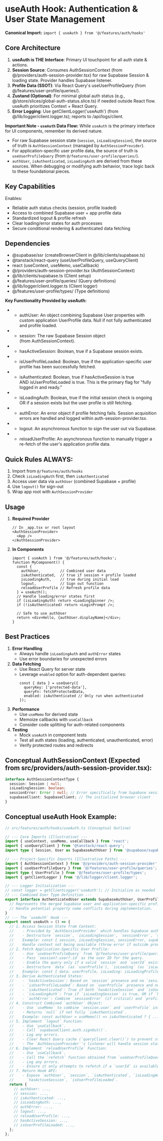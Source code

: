 # useAuth Hook: Authentication & User State Management
**Canonical Import:** `import { useAuth } from '@/features/auth/hooks'`

## Core Architecture
1. **useAuth is THE Interface**: Primary UI touchpoint for all auth state & actions.
2. **Session Source**: Consumes AuthSessionContext (from @/providers/auth-session-provider.tsx) for raw Supabase Session & loading state. Provider handles Supabase listener.
3. **Profile Data (SSOT)**: Via React Query's useUserProfileQuery (from @/features/user-profile/queries/).
4. **Zustand (Optional)**: For minimal global auth status (e.g., @/store/slices/global-auth-status.slice.ts) if needed outside React flow. useAuth prioritizes Context + React Query.
5. **Error Logging**: Use getClientLogger('useAuth') (from @/lib/logger/client.logger.ts); reports to /api/logs/client.

**Important Note - `useAuth` Data Flow:** While `useAuth` is the primary interface for UI components, remember its derived nature.
*   For raw Supabase session state (`session`, `isLoadingSession`), the source of truth is `AuthSessionContext` (managed by `AuthSessionProvider`).
*   For application-specific user profile data, the source of truth is `useUserProfileQuery` (from `@/features/user-profile/queries/`).
*   `authUser`, `isAuthenticated`, `isLoadingAuth` are derived from these sources. When debugging or modifying auth behavior, trace logic back to these foundational pieces.

## Key Capabilities
Enables:
- Reliable auth status checks (session, profile loaded)
- Access to combined Supabase user + app profile data
- Standardized logout & profile refresh
- Clear loading/error states for auth processes
- Secure conditional rendering & authenticated data fetching

## Dependencies
- @supabase/ssr (createBrowserClient in @/lib/clients/supabase.ts)
- @tanstack/react-query (useUserProfileQuery, useQueryClient)
- react (useContext, useMemo, useCallback)
- @/providers/auth-session-provider.tsx (AuthSessionContext)
- @/lib/clients/supabase.ts (Client setup)
- @/features/user-profile/queries/ (Query definitions)
- @/lib/logger/client.logger.ts (Client logger)
- @/features/user-profile/types/ (Type definitions)

**Key Functionality Provided by useAuth:**
* *   authUser: An object combining Supabase User properties with custom application UserProfile data. Null if not fully authenticated and profile loaded.
* *   session: The raw Supabase Session object (from AuthSessionContext).
* *   hasActiveSession: Boolean, true if a Supabase session exists.
* *   isUserProfileLoaded: Boolean, true if the application-specific user profile has been successfully fetched.
* *   isAuthenticated: Boolean, true if hasActiveSession is true AND isUserProfileLoaded is true. This is the primary flag for "fully logged in and ready."
* *   isLoadingAuth: Boolean, true if the initial session check is ongoing OR if a session exists but the user profile is still fetching.
* *   authError: An error object if profile fetching fails. Session acquisition errors are handled and logged within auth-session-provider.tsx.
* *   logout: An asynchronous function to sign the user out via Supabase.
* *   reloadUserProfile: An asynchronous function to manually trigger a re-fetch of the user's application profile data.

## Quick Rules **ALWAYS:**
1. Import from `@/features/auth/hooks`
2. Check `isLoadingAuth` first, then `isAuthenticated`
3. Access user data via `authUser` (combined Supabase + profile)
4. Use `logout()` for sign-out
5. Wrap app root with `AuthSessionProvider`

## Usage
1. **Required Provider**
   ```tsx
   // In _app.tsx or root layout
   <AuthSessionProvider>
     <App />
   </AuthSessionProvider>
   ```
2. **In Components**
   ```tsx
   import { useAuth } from '@/features/auth/hooks';  
   function MyComponent() {
     const { 
       authUser,         // Combined user data
       isAuthenticated,  // true if session + profile loaded
       isLoadingAuth,    // true during initial load
       logout,           // Sign out function
       reloadUserProfile // Refresh profile data
     } = useAuth();   
     // Handle loading/error states first
     if (isLoadingAuth) return <LoadingSpinner />;
     if (!isAuthenticated) return <LoginPrompt />;
     
     // Safe to use authUser
     return <div>Hello, {authUser.displayName}</div>;
   }
   ```
## Best Practices
1. **Error Handling**
   - Always handle `isLoadingAuth` and `authError` states
   - Use error boundaries for unexpected errors
2. **Data Fetching**
   - Use React Query for server state
   - Leverage `enabled` option for auth-dependent queries:
     ```tsx
     const { data } = useQuery({
       queryKey: ['protected-data'],
       queryFn: fetchProtectedData,
       enabled: isAuthenticated // Only run when authenticated
     });
     ```
3. **Performance**
   - Use `useMemo` for derived state
   - Memoize callbacks with `useCallback`
   - Consider code splitting for auth-related components
4. **Testing**
   - Mock `useAuth` in component tests
   - Test all auth states (loading, authenticated, unauthenticated, error)
   - Verify protected routes and redirects
## Conceptual AuthSessionContext (Expected from src/providers/auth-session-provider.tsx):
```typescript
interface AuthSessionContextType {
  session: Session | null;
  isLoadingSession: boolean;
  sessionError: Error | null; // Error specifically from Supabase session management
  supabaseClient: SupabaseClient; // The initialized browser client
}
```
## Conceptual useAuth Hook Example:
```typescript
// src/features/auth/hooks/useAuth.ts (Conceptual Outline)

// --- Core Imports (Illustrative) ---
import { useContext, useMemo, useCallback } from 'react';
import { useQueryClient } from '@tanstack/react-query';
import type { Session, User as SupabaseAuthUser } from '@supabase/supabase-js'; // From Supabase

// --- Project-Specific Imports (Illustrative Paths) ---
import { AuthSessionContext } from '@/providers/auth-session-provider'; // Expected context
import { useUserProfileQuery } from '@/features/user-profile/queries'; // Specific query hook
import type { UserProfile } from '@/features/user-profile/types';       // App-specific profile type
import { getClientLogger } from '@/lib/logger/client.logger';           // Standard logger

// --- Logger Initialization ---
// const logger = getClientLogger('useAuth'); // Initialize as needed
// --- Combined User Type Definition ---
export interface AuthenticatedUser extends SupabaseAuthUser, UserProfile {
  // Represents the merged Supabase user and application-specific profile.
  // Handle potential property name conflicts during implementation.
}
// --- The `useAuth` Hook ---
export const useAuth = () => {
  // 1. Access Session State from Context:
  //    - Provided by `AuthSessionProvider` which handles Supabase auth listener.
  //    - Destructure `session`, `isLoadingSession`, `sessionError`, `supabaseClient`.
  //    Example: const { session, isLoadingSession, sessionError, supabaseClient } = useContext(AuthSessionContext);
  //    Handle context not being available (throw error if outside provider).
  // 2. Fetch Application-Specific User Profile:
  //    - Use `useUserProfileQuery` from `@/features/user-profile/queries/`.
  //    - Pass `session?.user?.id` as the user ID for the query.
  //    - Enable the query only if a valid `session` and `userId` exist and no `sessionError`.
  //    - Destructure `data` (as `userProfile`), `isLoading` (as `isLoadingProfile`), `error` (as `profileError`), `refetch`.
  //    Example: const { data: userProfile, isLoading: isLoadingProfile, ... } = useUserProfileQuery(userId, { enabled: !!userId && !sessionError });
  // 3. Derive Authenticated States:
  //    - `hasActiveSession`: Based on `session` presence and no `sessionError`.
  //    - `isUserProfileLoaded`: Based on `userProfile` presence and no `profileError`.
  //    - `isAuthenticated`: True if both `hasActiveSession` and `isUserProfileLoaded` are true.
  //    - `isLoadingAuth`: True if `isLoadingSession` is true, OR if `hasActiveSession` but `isLoadingProfile` and profile not yet loaded.
  //    - `authError`: Combine `sessionError` (if critical) and `profileError`.
  // 4. Construct Combined `authUser` Object:
  //    - Use `useMemo` to combine `session.user` and `userProfile` into `AuthenticatedUser`.
  //    - Returns `null` if not fully `isAuthenticated`.
  //    Example: const authUser = useMemo(() => isAuthenticated ? { ...session.user, ...userProfile } : null, [isAuthenticated, session, userProfile]);
  // 5. Implement `logout` Function:
  //    - Use `useCallback`.
  //    - Call `supabaseClient.auth.signOut()`.
  //    - Log any errors.
  //    - Clear React Query cache (`queryClient.clear()`) to prevent stale data.
  //    - The `AuthSessionProvider`'s listener will handle session state update.
  // 6. Implement `reloadUserProfile` Function:
  //    - Use `useCallback`.
  //    - Call the `refetch` function obtained from `useUserProfileQuery`.
  //    - Log any errors.
  //    - Ensure it only attempts to refetch if a `userId` is available.
  // 7. Return Hook API:
  //    - Expose `authUser`, `session`, `isAuthenticated`, `isLoadingAuth`, `authError`, `logout`, `reloadUserProfile`,
  //      `hasActiveSession`, `isUserProfileLoaded`.
  return {
    // authUser: ...,
    // session: ...,
    // isAuthenticated: ...,
    // isLoadingAuth: ...,
    // authError: ...,
    // logout: ...,
    // reloadUserProfile: ...,
    // hasActiveSession: ...,
    // isUserProfileLoaded: ...,
  };
};